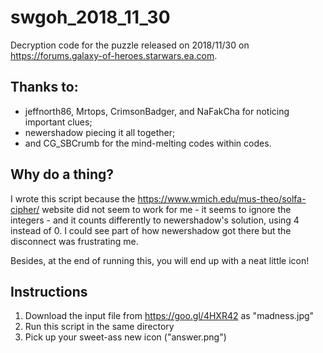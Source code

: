# swgoh_2018_11_30
Decryption code for the puzzle released on 2018/11/30 on https://forums.galaxy-of-heroes.starwars.ea.com.

Thanks to:
----------

* jeffnorth86, Mrtops, CrimsonBadger, and NaFakCha for noticing important clues;
* newershadow piecing it all together;
* and CG_SBCrumb for the mind-melting codes within codes.

Why do a thing?
---------------

I wrote this script because the https://www.wmich.edu/mus-theo/solfa-cipher/ website did not seem to work for me - it seems to ignore the integers - and it counts differently to newershadow's solution, using 4 instead of 0. I could see part of how newershadow got there but the disconnect was frustrating me.
 
Besides, at the end of running this, you will end up with a neat little icon!

Instructions
------------

1. Download the input file from https://goo.gl/4HXR42 as "madness.jpg"
1. Run this script in the same directory
1. Pick up your sweet-ass new icon ("answer.png")
